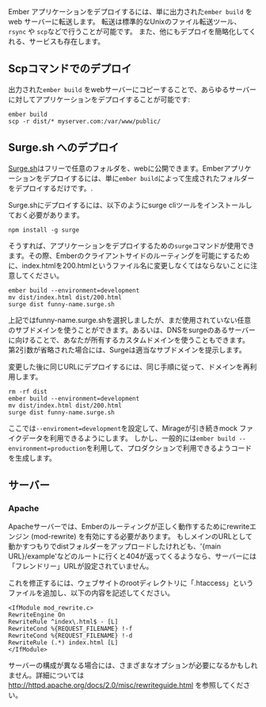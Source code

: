 Ember アプリケーションをデプロイするには、単に出力された`ember build` をweb サーバーに転送します。 転送は標準的なUnixのファイル転送ツール、`rsync` や `scp`などで行うことが可能です。 また、他にもデプロイを簡略化してくれる、サービスも存在します。

## Scpコマンドでのデプロイ

出力された`ember build` をwebサーバーにコピーすることで、あらゆるサーバーに対してアプリケーションをデプロイすることが可能です:

```shell
ember build
scp -r dist/* myserver.com:/var/www/public/
```

## Surge.sh へのデプロイ

[ Surge.sh](http://surge.sh/)はフリーで任意のフォルダを、webに公開できます。Emberアプリケーションをデプロイするには、単に`ember build`によって生成されたフォルダーをデプロイするだけです。.

Surge.shにデプロイするには、以下のようにsurge cliツールをインストールしておく必要があります。

```shell
npm install -g surge
```

そうすれば、アプリケーションをデプロイするための`surge`コマンドが使用できます。その際、Emberのクライアントサイドのルーティングを可能にするために、index.htmlを200.htmlというファイル名に変更しなくてはならないことに注意してください。

```shell
ember build --environment=development
mv dist/index.html dist/200.html
surge dist funny-name.surge.sh
```

上記ではfunny-name.surge.shを選択しましたが、まだ使用されていない任意のサブドメインを使うことができます。あるいは、DNSをsurgeのあるサーバーに向けることで、あなたが所有するカスタムドメインを使うこともできます。 第2引数が省略された場合には、Surgeは適当なサブドメインを提示します。

変更した後に同じURLにデプロイするには、同じ手順に従って、ドメインを再利用します。

```shell
rm -rf dist
ember build --environment=development
mv dist/index.html dist/200.html
surge dist funny-name.surge.sh
```

ここでは`--enviroment=development`を設定して、Mirageが引き続きmock ファイクデータを利用できるようにします。 しかし、一般的には`ember build --environment=production`を利用して、プロダクションで利用できるようコードを生成します。

## サーバー

### Apache

Apacheサーバーでは、Emberのルーティングが正しく動作するためにrewriteエンジン (mod-rewrite) を有効にする必要があります。 もしメインのURLとして動かすつもりでdistフォルダーをアップロードしたけれども、'{main URL}/example'などのルートに行くと404が返ってくるようなら、サーバーには「フレンドリー」URLが設定されていません。

これを修正するには、ウェブサイトのrootディレクトリに「.htaccess」というファイルを追加し、以下の内容を記述してください。

```text
<IfModule mod_rewrite.c>
RewriteEngine On
RewriteRule ^index\.html$ - [L]
RewriteCond %{REQUEST_FILENAME} !-f
RewriteCond %{REQUEST_FILENAME} !-d
RewriteRule (.*) index.html [L]
</IfModule>
```

サーバーの構成が異なる場合には、さまざまなオプションが必要になるかもしれません。詳細については http://httpd.apache.org/docs/2.0/misc/rewriteguide.html を参照してください。